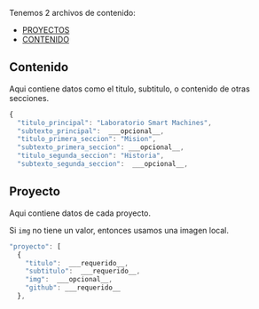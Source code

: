 Tenemos 2 archivos de contenido:

- [PROYECTOS](/PROYECTOS.json)
- [CONTENIDO](/CONTENIDO.json)

## Contenido

Aqui contiene datos como el titulo, subtitulo, o contenido de otras secciones.

```javascript
{
  "titulo_principal": "Laboratorio Smart Machines",
  "subtexto_principal":  ___opcional__,
  "titulo_primera_seccion": "Mision",
  "subtexto_primera_seccion": ___opcional__,
  "titulo_segunda_seccion": "Historia",
  "subtexto_segunda_seccion":  ___opcional__,
```

## Proyecto

Aqui contiene datos de cada proyecto.

Si `img` no tiene un valor, entonces usamos una imagen local.

```javascript
"proyecto": [
  {
    "titulo":  ___requerido__,
    "subtitulo":  ___requerido__,
    "img":  ___opcional__,
    "github": ___requerido__
  },
```
